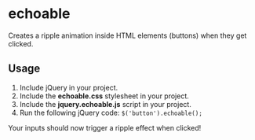 # echoable
Creates a ripple animation inside HTML elements (buttons) when they get clicked.

## Usage

1. Include jQuery in your project.
2. Include the <strong>echoable.css</strong> stylesheet in your project.
3. Include the <strong>jquery.echoable.js</strong> script in your project.
4. Run the following jQuery code: <code>$('button').echoable();</code>

Your inputs should now trigger a ripple effect when clicked! 
